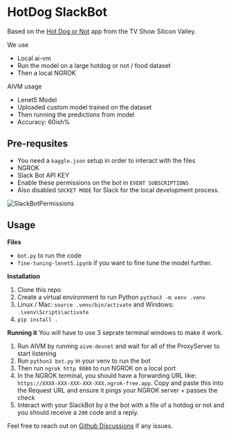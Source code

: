 # HotDog SlackBot

Based on the [Hot Dog or Not](https://www.youtube.com/watch?v=vIci3C4JkL0&themeRefresh=1) app from the TV Show Silicon Valley.

We use

- Local ai-vm
- Run the model on a large hotdog or not / food dataset
- Then a local NGROK

AIVM usage

- Lenet5 Model
- Uploaded custom model trained on the dataset
- Then running the predictions from model
- Accuracy: 60ish%

## Pre-requsites

- You need a `kaggle.json` setup in order to interact with the files
- NGROK
- Slack Bot API KEY
- Enable these permissions on the bot in `EVENT SUBSCRIPTIONS`
- Also disabled `SOCKET MODE` for Slack for the local development process.

![SlackBotPermissions](https://github.com/user-attachments/assets/fab1112b-8022-4e87-a396-6837b2a4b7d9)

## Usage

**Files**

- `bot.py` to run the code
- `fine-tuning-lenet5.ipynb` if you want to fine tune the model further.

**Installation**

1. Clone this repo
2. Create a virtual environment to run Python `python3 -m venv .venv`
3. Linux / Mac: `source .venv/bin/activate` and Windows: `.\venv\Scripts\activate`
4. `pip install .`

**Running it**
You will have to use 3 seprate terminal windows to make it work.

1. Run AIVM by running `aivm-devnet` and wait for all of the ProxyServer to start listening
2. Run `python3 bot.py` in your venv to run the bot
3. Then run `ngrok http 8080` to run NGROK on a local port
4. In the NGROK terminal, you should have a forwarding URL like: `https://XXXX-XXX-XXX-XXX-XXX.ngrok-free.app`. Copy and paste this into the Request URL and ensure it pings your NGROK server + passes the check
5. Interact with your SlackBot by `@` the bot with a file of a hotdog or not and you should receive a `200` code and a reply.

Feel free to reach out on [Github Discussions](https://github.com/orgs/NillionNetwork/discussions) if any issues.
